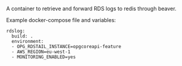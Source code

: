 A container to retrieve and forward RDS logs to redis through beaver.

Example docker-compose file and variables:

```
rdslog:
  build: .
  environment:
  - OPG_RDSTAIL_INSTANCE=opgcoreapi-feature
  - AWS_REGION=eu-west-1
  - MONITORING_ENABLED=yes
```

